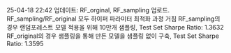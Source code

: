 25-04-18 22:42 업데이트: RF_orginal, RF_sampling 업로드.
  RF_sampling/RF_original 모두 하이퍼 파라미터 최적화 과정 거침
  RF_sampling의 경우 랜덤포레스트 모델 적용을 위해 10만개 샘플링, Test Set Sharpe Ratio: 1.3632
  RF_original의 경우 샘플링을 통해 만든 모델을 샘플링 없이 구축, Test Set Sharpe Ratio: 1.3595

